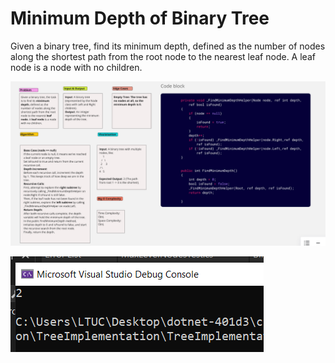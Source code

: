 # Minimum Depth of Binary Tree

Given a binary tree, find its minimum depth, defined as the number of nodes along the shortest path from the root node to the nearest leaf node. A leaf node is a node with no children.

![Whiteboard](./Whiteboard.PNG)

![Output](./Output.PNG)

